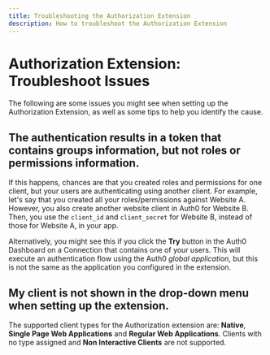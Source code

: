 ```yaml
---
title: Troubleshooting the Authorization Extension
description: How to troubleshoot the Authorization Extension
---
```


# Authorization Extension: Troubleshoot Issues

The following are some issues you might see when setting up the Authorization Extension, as well as some tips to help you identify the cause.

## The authentication results in a token that contains groups information, but not roles or permissions information.

If this happens, chances are that you created roles and permissions for one client, but your users are authenticating using another client. For example, let's say that you created all your roles/permissions against Website A. However, you also create another website client in Auth0 for Website B. Then, you use the `client_id` and `client_secret` for Website B, instead of those for Website A, in your app.

Alternatively, you might see this if you click the **Try** button in the Auth0 Dashboard on a Connection that contains one of your users. This will execute an authentication flow using the Auth0 _global application_, but this is not the same as the application you configured in the extension.

## My client is not shown in the drop-down menu when setting up the extension.

The supported client types for the Authorization extension are: **Native**, **Single Page Web Applications** and **Regular Web Applications**. Clients with no type assigned and **Non Interactive Clients** are not supported.
